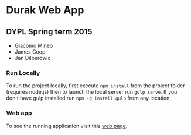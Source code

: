 # Durak Web App
## DYPL Spring term 2015

- Giacomo Mineo
- James Coop
- Jan Dilberowic

### Run Locally
To run the project locally, first execute `npm install` from the project folder (requires node.js) then to launch the local server run `gulp serve`.
If you don't have gulp installed run `npm -g install gulp` from any location.

### Web app
To see the running application visit this [web page](https://durakapp.firebaseapp.com/).


